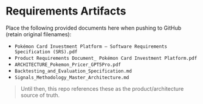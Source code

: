 # Requirements Artifacts

Place the following provided documents here when pushing to GitHub (retain original filenames):

- `Pokémon Card Investment Platform – Software Requirements Specification (SRS).pdf`
- `Product Requirements Document_ Pokémon Card Investment Platform.pdf`
- `ARCHITECTURE_Pokemon_Pricer_GPT5Pro.pdf`
- `Backtesting_and_Evaluation_Specification.md`
- `Signals_Methodology_Master_Architecture.md`

> Until then, this repo references these as the product/architecture source of truth.
